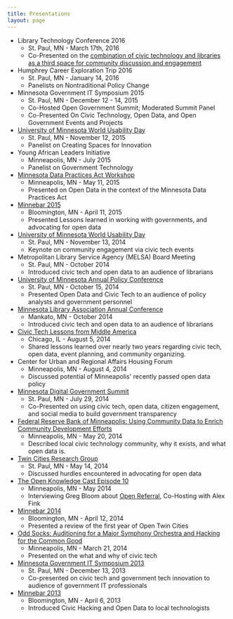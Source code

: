 ```yaml
---
title: Presentations
layout: page
---
```


 * Library Technology Conference 2016
   * St. Paul, MN - March 17th, 2016
   * Co-Presented on the [combination of civic technology and libraries as a third space for community discussion and engagement](https://docs.google.com/presentation/d/1_xUjpXulUwn609upOMEMkrF0dGg8LhKeNdyV5rkHE2c/edit?usp=sharing)
 * Humphrey Career Exploration Trip 2016
   * St. Paul, MN - January 14, 2016
   * Panelists on Nontraditional Policy Change
 * Minnesota Government IT Symposium 2015
   * St. Paul, MN - December 12 - 14, 2015
   * Co-Hosted Open Government Summit; Moderated Summit Panel
   * Co-Presented On Civic Technology, Open Data, and Open Government Events and Projects
 * [University of Minnesota World Usability Day](https://it.umn.edu/sites/it.umn.edu/files/world_usability_day_agenda_3.pdf)
   * St. Paul, MN - November 12, 2015
   * Panelist on Creating Spaces for Innovation
 * Young African Leaders Initiative
   * Minneapolis, MN - July 2015
   * Panelist on Government Technology
 * [Minnesota Data Practices Act Workshop](http://www.eventbrite.com/e/minnesota-dpa-workshop-tickets-16682535914)
   * Minneapolis, MN - May 11, 2015
   * Presented on Open Data in the context of the Minnesota Data Practices Act
 * [Minnebar 2015](http://wiki.minnestar.org/wiki/Collaborating_with_Government_%28or_anybody,_really%29)
   * Bloomington, MN - April 11, 2015
   * Presented Lessons learned in working with governments, and advocating for open data
 * [University of Minnesota World Usability Day](http://it.umn.edu/sites/it.umn.edu/files/World%20Usability%20Day%202014%20Flier.pdf)
   * St. Paul, MN - November 13, 2014
   * Keynote on community engagement via civic tech events
 * Metropolitan Library Service Agency (MELSA) Board Meeting
   * St. Paul, MN - October 2014
   * Introduced civic tech and open data to an audience of librarians
 * [University of Minnesota Annual Policy Conference](http://www.cura.umn.edu/events/2014-10-15/30th-annual-minnesota-policy-conference)
   * St. Paul, MN - October 15, 2014
   * Presented Open Data and Civic Tech to an audience of policy analysts and government personnel
 * [Minnesota Library Association Annual Conference](http://www.mnlibraryassociation.org/events/event_details.asp?id=425850)
   * Mankato, MN - October 2014
   * Introduced civic tech and open data to an audience of librarians
 * [Civic Tech Lessons from Middle America](http://blog.e-democracy.org/posts/2447)
   * Chicago, IL - August 5, 2014
   * Shared lessons learned over nearly two years regarding civic tech, open data, event planning, and community organizing.
 * Center for Urban and Regional Affairs Housing Forum
   * Minneapolis, MN - August 4, 2014
   * Discussed potential of Minneapolis' recently passed open data policy
 * [Minnesota Digital Government Summit](http://www.govtech.com/events/Minnesota-Digital-Government-Summit-2014.html)
   * St. Paul, MN - July 29, 2014
   * Co-Presented on using civic tech, open data, citizen engagement, and social media to build government transparency
 * [Federal Reserve Bank of Minneapolis: Using Community Data to Enrich Community Development Efforts](https://www.eventbrite.com/e/using-community-data-to-enrich-community-development-efforts-tickets-11287466115) 
   * Minneapolis, MN - May 20, 2014
   * Described local civic technology community, why it exists, and what open data is.
 * [Twin Cities Research Group](http://www.eventbrite.com/e/tcrg-event-open-data-and-open-government-registration-10942833309)
   * St. Paul, MN - May 14, 2014
   * Discussed hurdles encountered in advocating for open data
 * [The Open Knowledge Cast Episode 10](http://okcast.org/2014/05/episode-10-open-referrals-with-greg-bloom/) 
   * Minneapolis, MN - May 2014
   * Interviewing Greg Bloom about [Open Referral](https://openreferral.org/), Co-Hosting with Alex Fink
 * [Minnebar 2014](http://wiki.minnestar.org/wiki/Civic_Tech_and_Open_Government_Year_1_-_Open_Twin_Cities_Showcase)
   * Bloomington, MN - April 12, 2014
   * Presented a review of the first year of Open Twin Cities
 * [Odd Socks: Auditioning for a Major Symphony Orchestra and Hacking for the Common Good](http://thegymtc.com/2014/03/21/march-21-2014-auditioning-for-a-major-symphony-orchestra-and-hacking-for-the-common-good/)
   * Minneapolis, MN - March 21, 2014
   * Presented on the what and why of civic tech
 * [Minnesota Government IT Symposium 2013](https://prezi.com/vxdclrwxigjs/the-future-of-grassroots-innovation/)
   * St. Paul, MN - December 13, 2013
   * Co-presented on civic tech and government tech innovation to audience of government IT professionals 
 * [Minnebar 2013](http://wiki.minnestar.org/wiki/Civic_Hacking_and_Open_Data:_Its_time_to_upgrade_the_Cities)
   * Bloomington, MN - April 6, 2013
   * Introduced Civic Hacking and Open Data to local technologists
